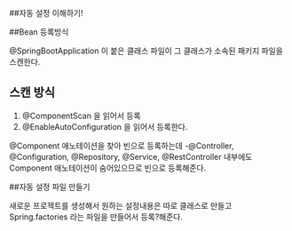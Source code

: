 ##자동 설정 이해하기!


##Bean 등록방식

@SpringBootApplication 이 붙은 클래스 파일이 그 클래스가 소속된 패키지 파일을 스캔한다.

## 스캔 방식
 1. @ComponentScan 을 읽어서 등록
 2. @EnableAutoConfiguration 을 읽어서 등록한다.

@Component 애노테이션을 찾아 빈으로 등록하는데 -@Controller, @Configuration, @Repository, @Service, @RestController 내부에도
Component 애노테이션이 숨어있으므로 빈으로 등록해준다.

##자동 설정 파일 만들기

새로운 프로젝트를 생성해서 원하는 설정내용은 따로 클래스로 만들고 Spring.factories 라는 파일을 만들어서 등록?해준다.


